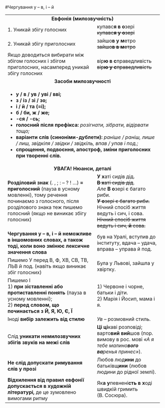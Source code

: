 #Чергування у – в, і – й

<table>
  <tr>
  <td colspan="2"><b><center>Евфонія (милозвучність)</center></b></td>
  </tr>
  <tr>
  <td>1. Уникай збігу голосних</td>
  <td>купавс<b>я в о</b>зері<br>
    <strike>купавс<b>я у о</b>зері</strike></td>
  </tr>
   <tr>
  <td>2. Уникай збігу приголосних</td>
  <td>зайшо<b>в у м</b>етро<br>
    <strike>зайшо<b>в в м</b>етро</strike></td>
  </tr>
   <tr>
  <td>Якщо доводиться вибирати між збігом голосних і збігом приголосних, насамперед уникай збігу голосних</td>
  <td>вір<b>ю в с</b>праведливість<br>
    <strike>вір<b>ю у с</b>праведливість</strike></td>
  </tr>
  <tr>
  <td colspan="2"><center><b>Засоби милозвучності</b></center></td>
  </tr>
  <tr>
  <td colspan="2">
  <ul>
  <li><b>у / в / ув / уві / вві;</b></li>
  <li><b>з / із / зі / зо;</b></li>
  <li><b>і / й / та (=і);</b></li>
  <li><b>б / би, ж / же;</b></li>
  <li><b>-ся / -сь;</b></li>
  <li><b>голосний після префікса:</b> <i>розігнати, зібрати, відірвати тощо;</i></li>
  <li><b>варіанти слів (синоніми-дублети):</b> <i>раніше / раніш, лише / лиш, звідкіля / звідки / звідкіль, впав / упав і под.;</i></li>
  <li><b>спрощення, подвоєння, апостроф, зміни приголосних при творенні слів.</b></li>
  </ul>
  </tr>
  <tr>
  <td colspan="2"><center><b>УВАГА! Нюанси, деталі</b></center></td>
  </tr>
  <tr>
  <td><b>Розділовий знак</b> (. , ; : – ? ! …) <b>= приголосний</b> (пауза в усному мовленні), тому речення починаємо з голосного, після розділового знака теж пишемо голосний (якщо не виникає збігу голосних)</td>
  <td><b>У х</b>аті сидів дід.<br>
    <strike><b>В х</b>аті сидів дід</strike>.<br>
    <i>Але</i> <b>В о</b>зері є багато риби.<br>
    <strike><b>У о</b>зері є багато риби.</strike><br>
    Нічний спосіб життя ведуть і сич, і сова.<br>
    <strike>Нічний спосіб життя ведуть і сич, <b>й</b> сова.</strike></td>
  </tr>
  <tr>
  <td><b>Чергування у – в, і – й неможливе в іншомовних словах, а також тоді, коли воно змінює лексичне значення слова</b></td>
  <td>був на Уралі, вступив до інституту, вдача – удача, вправа – управа й под.</td>
  </tr>
  <tr>
    <td>Пишемо У перед В, Ф, ХВ, СВ, ТВ, ЛЬВ й под. (навіть якщо виникає збіг голосних)</td>
    <td>Була у Львові, зайшла у хвіртку.</td>
  </tr>
  <tr>
    <td>Пишемо І<br>
    1) <b>при зіставленні або протиставленні понять</b> (пауза в усному мовленні);<br>
    2) <b>перед словом, що починається з Й, Я, Ю, Є, Ї</b>
    </td>
    <td>
      1) Червоне і чорне, батьки і діти.<br>
      2) Марія і Йосип, мама і я.
    </td>
  </tr>
  <tr>
    <td>Іноді <b>вибір залежить від стилю</b></td>
    <td><i>Ув</i> – розмовний стиль.</td>
  </tr>
  <tr>
    <td>Слід <b>уникати немилозвучних збігів звуків на межі слів</b></td>
    <td><b>Ці ці</b>каві розповіді; варто<b>вий вий</b>шов (пор. вимову в рос. мові <i>«А я тебе малино<b>вого ва</b>ренья принес»</i>).</td>
  </tr>
  <tr>
    <td><b>Не слід допускати римування слів у прозі</b></td>
    <td>Любов люд<b>ини</b> до батьківщ<b>ини</b> (любов людини до рідної землі).</td>
  </tr>
  <tr>
    <td><b>Відхилення від правил евфонії допускається в художній літературі,</b> де це зумовлено вимогами ритму</td>
    <td>Як<b>а у</b>певнені<b>сть в х</b>оді швидкій гримить (В. Сосюра).</td>
  </tr>
</table>